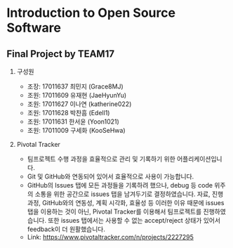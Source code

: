 ﻿# Introduction to Open Source Software
## Final Project by TEAM17

1. 구성원
	* 조장: 17011637 최민지 (Grace8MJ)
	* 조원: 17011609 유재현 (JaeHyunYu)
	* 조원: 17011627 이나연 (katherine022)
	* 조원: 17011628 박찬흠 (Edell1)
	* 조원: 17011631 한서윤 (Yoon1021)
	* 조원: 17011009 구세화 (KooSeHwa)

2. Pivotal Tracker
	* 팀프로젝트 수행 과정을 효율적으로 관리 및 기록하기 위한 어플리케이션입니다.
	* Git 및 GitHub와 연동되어 있어서 효율적으로 사용이 가능합니다. 
	* GitHub의 Issues 탭에 모든 과정들을 기록하려 했으나, debug 등 code 위주의 소통을 위한 공간으로 issues 탭을 남겨두기로 결정하였습니다. 자료, 진행 과정, GitHub와의 연동성, 계획 시각화, 효율성 등 이러한 이유 때문에 issues 탭을 이용하는 것이 아닌, Pivotal Tracker를 이용해서 팀프로젝트를 진행하였습니다. 또한 issues 탭에서는 사용할 수 없는 accept/reject 상태가 있어서 feedback이 더 원활했습니다.
	* Link: https://www.pivotaltracker.com/n/projects/2227295
